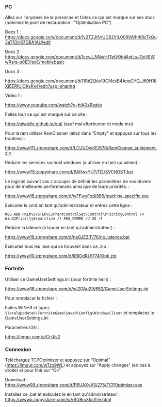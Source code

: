 ### **PC**



Allez sur l'anydesk de la personne et faites ce qui est marqué sur ses docs (nommez le pont de restauration : "Optimisation PC") 

Docs 1 : https://docs.google.com/document/d/1y2TZJtNrUC92VlL0099Wh4iBcTxGu3aT1DH07DBA1AU/edit

Docs 2 : https://docs.google.com/document/d/1ccvJ_NNwHfTetV9thl4otLsJOxVEWwRsra-p0EDIaoE/mobilebasic

Docs 3 :

https://docs.google.com/document/d/11RtQEkIo19CMckB4ApqGYQ_J69H18XiEERfUjCKyKx4/edit?usp=sharing

Vidéo 1 :

https://www.youtube.com/watch?v=ttiA0zRbzko

Faites tout ce qui est marqué sur ce site :

https://piwielle.github.io/oui/ (sauf msi afterburner et mode msi)

Pour la ram utiliser RamCleaner (allez dans "Empty" et appuyez sur tous les boutons) :

https://www111.zippyshare.com/d/LCUUOwKE/878/RamCleaner_suplement.zip

Réduire les services svchost windows (a utiliser en tant qu'admin) :

https://www78.zippyshare.com/d/8ARwxYU7/112/SVCHOST.bat

Le logiciel suivant vas s'occuper de définir les paramètres de vos drivers pour de meilleures performances ainsi que de leurs priorités. :

https://www16.zippyshare.com/d/wFFwyFod/885/machine_specific.exe

Exécuter le cmd en tant qu'administrateur et entrez cette ligne :

`REG ADD HKLM\SYSTEM\CurrentControlSet\Control\PriorityControl /v Win32PrioritySeparation /t REG_DWORD /d 26 /f`

Réduire la latence (à lancer en tant qu'administrateur) :

https://www16.zippyshare.com/d/naGJEZlF/76/no_latence.bat

Exécutez tous les .exe qui se trouvent dans ce .zip :

https://www10.zippyshare.com/d/IiBIOdRU/774/Opti.zip



### **Fortnite**



Utiliser ce GameUserSettings.ini (pour fortnite hein) :

https://www16.zippyshare.com/d/wI2OAu29/682/GameUserSettings.ini

Pour remplacer le fichier :

Faites WIN+R et tapez `%localappdata%\FortniteGame\Saved\Config\WindowsClient` et remplacez le GameUserSettings.ini

Paramètres IGN :

https://imgur.com/a/CrjJls2




### **Connexion**

Téléchargez TCPOptimizer et appuyez sur "Optimal" (https://imgur.com/wTzx9WL) et appuyez sur "Apply changes" (en bas à droite) et pour finir sur "Ok"

Download : https://www99.zippyshare.com/d/P6UAXyX5/275/TCPOptimizer.exe

Installez ce .bat et exécutez le en tant qu'administrateur : https://www5.zippyshare.com/v/VRGBmXks/file.html
